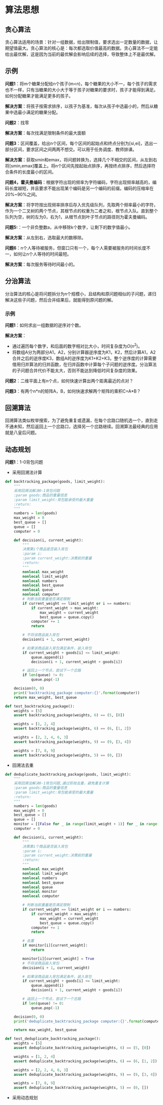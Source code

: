 # 算法思想

## 贪心算法

贪心算法适用的场景：针对一组数据，给出限制值，要求选出一定数量的数据，让期望值最大。贪心算法的核心是：每次都选取价值最高的数据。贪心算法不一定能给出最优解，这是因为当前的最优解会影响后续的选择，导致整体上不是最优解。

## 示例

**问题1**：将m个糖果分配给n个孩子(m<n)，每个糖果的大小不一，每个孩子的需求也不一样，只有当糖果的大小大于等于孩子对糖果的要求时，孩子才能得到满足。如何分配糖果才能满足更多的孩子。

**解决方案**：将孩子按需求排序，以孩子为基准，每次从孩子中选最小的，然后从糖果中选最小满足的糖果分配。

**问题2**：找零

**解决方案**：每次找满足限制条件的最大面额

**问题3**：区间覆盖，给出n个区间，每个区间的起始点和终点分别为[si,ei]，选出一部分区间，要求区间之间两两不想交。可以用于任务调度、教师排课。

**解决方案**：获取smin和emax，将问题转换为，选择几个不相交的区间，从左到右将[smin,emax]覆盖上。将n个区间先按起始点排序，再按终点排序，然后选择符合条件的长度最小的区间。

**问题4，霍夫曼编码**：根据字符出现的频率为字符编码，字符出现频率越高的，编码长度越短，并且要求不能出现某个编码是另一个编码的前缀。编码的压缩率在20%~90%之间。

**解决方案**：将字符按出现频率排序后存入优先级队列，先取两个频率最小的字符，作为一个二叉树的两个节点，其根节点的权重为二者之和，根节点入队。直到整个队列为空，树的左为0，右为1，从根节点到叶子节点的路径则为霍夫曼编码。

**问题5:**：一个非负整数a，从中移除k个数字，让剩下的数字值最小。

**解决方案**：从左到右，选取最大的数移除。

**问题6**：n个人等待被服务，但窗口只有一个，每个人需要被服务的时间长度不一，如何让n个人等待的时间最短。

**解决方案**：每次服务等待时间最小的。

## 分治算法

分治算法的核心是将问题拆分为n个规模小，且结构和原问题相似的子问题，递归解决这些子问题，然后合并结果后，就能得到原问题的解。

### 示例

**问题1**：如何求出一组数据的逆序对个数。

**解决方案**：

- 通过遍历每个数字，和后面的数字相对比大小，时间复杂度为$O(n^2)$。
- 将数组A分为两部分A1，A2，分别计算器逆序度为K1，K2，然后计算A1，A2合并之后的逆序度K3，数组A的逆序度为K1+K2+K3。整个逆序度的计算需要借用归并算法的归并函数，在归并函数中计算每个子问题的逆序度。分治算法的子问题合并代价不能太大，否则不能达到降低时间复杂度的效果。

**问题2**：二维平面上有n个点，如何快速计算出两个距离最近的点对？

**问题3**：有两个n\*n的矩阵A，B，如何快速求解两个矩阵的乘积C=A\*B？

## 回溯算法

回溯算法类似枚举搜索，为了避免重复或遗漏，在每个岔路口随机选一个，直到走不通未知，然后返回上一个岔路口，选择另一个岔路继续。回溯算法最经典的应用就是八皇后问题。

## 动态规划

**问题1**：1-0背包问题

- 采用回溯法计算

```python
def backtracking_package(goods, limit_weight):
    """
    采用回溯法解决0-1背包问题
    :param goods:商品的重量信息
    :param limit_weight:背包能承受的最大重量
    :return:
    """
    numbers = len(goods)
    max_weight = 0
    best_queue = []
    queue = []
    computer = 0

    def decision(i, current_weight):
        """
        决策第i个商品是否装入背包
        :param i:
        :param current_weight:决策前的重量
        :return:
        """
        nonlocal max_weight
        nonlocal limit_weight
        nonlocal numbers
        nonlocal best_queue
        nonlocal queue
        nonlocal computer
        # 判断当前重量是否满足限制
        if current_weight == limit_weight or i == numbers:
            if current_weight > max_weight:
                max_weight = current_weight
                best_queue = queue.copy()
            computer += 1
            return

        # 不将该商品装入背包
        decision(i + 1, current_weight)

        # 如果该商品装入背包满足条件，装入背包
        if current_weight + goods[i] <= limit_weight:
            queue.append(i)
            decision(i + 1, current_weight + goods[i])

        # 返回上一个节点，尝试下一个岔路
        if len(queue) != 0:
            queue.pop(-1)

    decision(0, 0)
    print('backtracking_package computer:{}'.format(computer))
    return max_weight, best_queue

def test_backtracking_package():
    weights = [5]
    assert backtracking_package(weights, 6) == (5, [0])

    weights = [1, 2, 4]
    assert backtracking_package(weights, 6) == (6, [1, 2])

    weights = [2, 2, 4, 6, 3]
    assert backtracking_package(weights, 9) == (9, [3, 4])

    weights = [7, 8, 9]
    assert backtracking_package(weights, 5) == (0, [])
```

- 回溯法去重

```python
def deduplicate_backtracking_package(goods, limit_weight):
    """
    采用回溯法解决0-1背包问题,通过剪枝去重，避免重复计算
    :param goods:商品的重量信息
    :param limit_weight:背包能承受的最大重量
    :return:
    """
    numbers = len(goods)
    max_weight = 0
    best_queue = []
    queue = []
    monitor = [[False for _ in range(limit_weight + 1)] for _ in range(numbers)]
    computer = 0

    def decision(i, current_weight):
        """
        决策第i个商品是否装入背包
        :param i:
        :param current_weight:决策前的重量
        :return:
        """
        nonlocal max_weight
        nonlocal limit_weight
        nonlocal numbers
        nonlocal best_queue
        nonlocal queue
        nonlocal monitor
        nonlocal computer

        # 判断当前重量是否满足限制
        if current_weight == limit_weight or i == numbers:
            if current_weight > max_weight:
                max_weight = current_weight
                best_queue = queue.copy()
            computer += 1
            return

        # 去重
        if monitor[i][current_weight]:
            return

        monitor[i][current_weight] = True
        # 不将该商品装入背包
        decision(i + 1, current_weight)

        # 如果该商品装入背包满足条件，装入背包
        if current_weight + goods[i] <= limit_weight:
            queue.append(i)
            decision(i + 1, current_weight + goods[i])

        # 返回上一个节点，尝试下一个岔路
        if len(queue) != 0:
            queue.pop(-1)

    decision(0, 0)
    print('deduplicate_backtracking_package computer:{}'.format(computer))

    return max_weight, best_queue

def test_deduplicate_backtracking_package():
    weights = [5]
    assert deduplicate_backtracking_package(weights, 6) == (5, [0])

    weights = [1, 2, 4]
    assert deduplicate_backtracking_package(weights, 6) == (6, [1, 2])

    weights = [2, 2, 4, 6, 3]
    assert deduplicate_backtracking_package(weights, 9) == (9, [3, 4])

    weights = [7, 8, 9]
    assert deduplicate_backtracking_package(weights, 5) == (0, [])
```

- 采用动态规划
